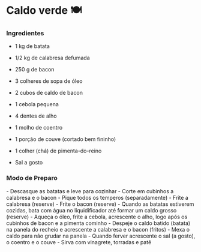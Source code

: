 # Caldo verde :plate_with_cutlery:

### Ingredientes

 - 1 kg de batata

 - 1/2 kg de calabresa defumada 

 - 250 g de bacon

 - 3 colheres de sopa de óleo

 - 2 cubos de caldo de bacon

 - 1 cebola pequena

 - 4 dentes de alho

 - 1 molho de coentro

 - 1 porção de couve (cortado bem fininho)

 - 1 colher (chá) de pimenta-do-reino

 - Sal a gosto

  

### Modo de Preparo

\- Descasque as batatas e leve para cozinhar
\- Corte em cubinhos a calabresa e o bacon
\- Pique todos os temperos (separadamente)
\- Frite a calabresa (reserve)
\- Frite o bacon (reserve)
\- Quando as batatas estiverem cozidas, bata com água no liquidificador até formar um caldo grosso (reserve)
\- Aqueça o óleo, frite a cebola, acrescente o alho, logo após os cubinhos de bacon e a pimenta cominho
\- Despeje o caldo batido (batata) na panela do recheio e acrescente a calabresa e o bacon (fritos)
\- Mexa o caldo para não grudar na panela
\- Quando ferver acrescente o sal (a gosto), o coentro e o couve
\- Sirva com vinagrete, torradas e patê





